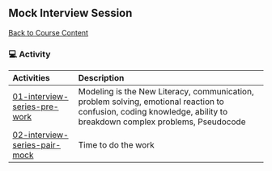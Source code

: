 ## Mock Interview Session
[Back to Course Content](../../README.md)


### :computer: Activity

|  Activities |  Description |
|:--	|:--
|[01-interview-series-pre-work](./activities/01-interview-series-pre-work)| Modeling is the New Literacy, communication, problem solving, emotional reaction to confusion, coding knowledge, ability to breakdown complex problems, Pseudocode |
|[02-interview-series-pair-mock](./activities/02-interview-series-pair-mock)| Time to do the work |



